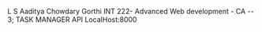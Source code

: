 L S Aaditya Chowdary Gorthi
INT 222- Advanced Web development - CA -- 3;
TASK MANAGER API
LocalHost:8000
